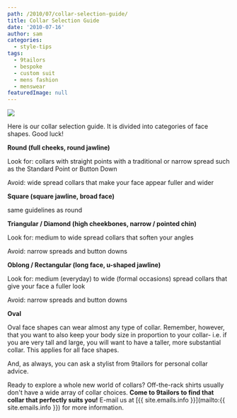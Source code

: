 ```yaml
---
path: /2010/07/collar-selection-guide/
title: Collar Selection Guide
date: '2010-07-16'
author: sam
categories:
  - style-tips
tags:
  - 9tailors
  - bespoke
  - custom suit
  - mens fashion
  - menswear
featuredImage: null
---
```

[![](http://www.tailorinstyle.com/wp-content/uploads/2008/04/standard-classic-dress-shirt-collar.jpg)](http://www.tailorinstyle.com/wp-content/uploads/2008/04/standard-classic-dress-shirt-collar.jpg)

Here is our collar selection guide. It is divided into categories of face shapes. Good luck!

**Round (full cheeks, round jawline)**

Look for: collars with straight points with a traditional or narrow spread such as the Standard Point or Button Down

Avoid: wide spread collars that make your face appear fuller and wider

**Square (square jawline, broad face)**

same guidelines as round

**Triangular / Diamond (high cheekbones, narrow / pointed chin)**

Look for: medium to wide spread collars that soften your angles

Avoid: narrow spreads and button downs

**Oblong / Rectangular (long face, u-shaped jawline)**

Look for: medium (everyday) to wide (formal occasions) spread collars that give your face a fuller look

Avoid: narrow spreads and button downs

**Oval**

Oval face shapes can wear almost any type of collar. Remember, however, that you want to also keep your body size in proportion to your collar- i.e. if you are very tall and large, you will want to have a taller, more substantial collar. This applies for all face shapes.

And, as always, you can ask a stylist from 9tailors for personal collar advice.

Ready to explore a whole new world of collars? Off-the-rack shirts usually don't have a wide array of collar choices. **Come to 9tailors to find that collar that perfectly suits you!** E-mail us at [{{ site.emails.info }}](mailto:{{ site.emails.info }}) for more information.